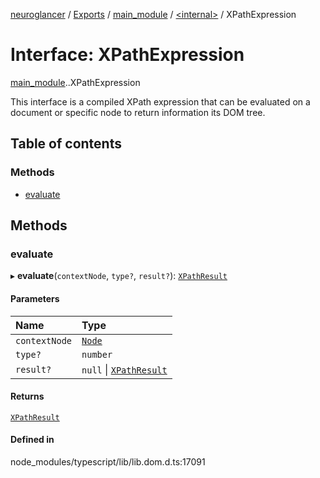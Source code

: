 [neuroglancer](../README.md) / [Exports](../modules.md) / [main\_module](../modules/main_module.md) / [<internal\>](../modules/main_module._internal_.md) / XPathExpression

# Interface: XPathExpression

[main_module](../modules/main_module.md).[<internal>](../modules/main_module._internal_.md).XPathExpression

This interface is a compiled XPath expression that can be evaluated on a document or specific node to return information its DOM tree.

## Table of contents

### Methods

- [evaluate](main_module._internal_.XPathExpression.md#evaluate)

## Methods

### evaluate

▸ **evaluate**(`contextNode`, `type?`, `result?`): [`XPathResult`](../modules/main_module._internal_.md#xpathresult)

#### Parameters

| Name | Type |
| :------ | :------ |
| `contextNode` | [`Node`](../modules/main_module._internal_.md#node) |
| `type?` | `number` |
| `result?` | ``null`` \| [`XPathResult`](../modules/main_module._internal_.md#xpathresult) |

#### Returns

[`XPathResult`](../modules/main_module._internal_.md#xpathresult)

#### Defined in

node_modules/typescript/lib/lib.dom.d.ts:17091
